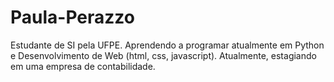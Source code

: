 # Paula-Perazzo
Estudante de SI pela UFPE.
Aprendendo a programar atualmente em Python e Desenvolvimento de Web (html, css, javascript).
Atualmente, estagiando em uma empresa de contabilidade.
